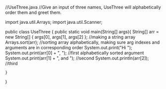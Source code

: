 //UseThree.java
//Give an input of three names, UseThree will alphabetically order them and greet them.


import java.util.Arrays;
import java.util.Scanner;

public class UseThree {
    public static void main(String[] args){
        String[] arr = new String[] { args[0], args[1], args[2] }; //making a string array
        Arrays.sort(arr); //sorting array alphabetically, making sure arg indexes and arguments are in corresponding order
        System.out.print("Hi ");
        System.out.print(arr[0] + ", "); //first alphabetically sorted argument
        System.out.print(arr[1] + ", and "); //second
        System.out.println(arr[2]); //third

    }
}
